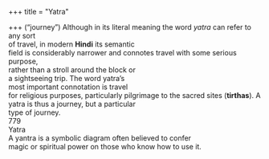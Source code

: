 +++
title = "Yatra"

+++
(“journey”) Although in its literal meaning the word *yatra* can refer to any sort  
of travel, in modern **Hindi** its semantic  
field is considerably narrower and connotes travel with some serious purpose,  
rather than a stroll around the block or  
a sightseeing trip. The word yatra’s  
most important connotation is travel  
for religious purposes, particularly pilgrimage to the sacred sites (**tirthas**). A  
yatra is thus a journey, but a particular  
type of journey.  
779  
Yatra  
A yantra is a symbolic diagram often believed to confer  
magic or spiritual power on those who know how to use it.